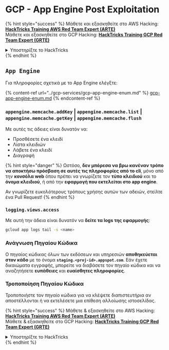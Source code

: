# GCP - App Engine Post Exploitation

{% hint style="success" %}
Μάθετε και εξασκηθείτε στο AWS Hacking:<img src="/.gitbook/assets/image.png" alt="" data-size="line">[**HackTricks Training AWS Red Team Expert (ARTE)**](https://training.hacktricks.xyz/courses/arte)<img src="/.gitbook/assets/image.png" alt="" data-size="line">\
Μάθετε και εξασκηθείτε στο GCP Hacking: <img src="/.gitbook/assets/image (2).png" alt="" data-size="line">[**HackTricks Training GCP Red Team Expert (GRTE)**<img src="/.gitbook/assets/image (2).png" alt="" data-size="line">](https://training.hacktricks.xyz/courses/grte)

<details>

<summary>Υποστηρίξτε το HackTricks</summary>

* Ελέγξτε τα [**σχέδια συνδρομής**](https://github.com/sponsors/carlospolop)!
* **Γίνετε μέλος της** 💬 [**ομάδας Discord**](https://discord.gg/hRep4RUj7f) ή της [**ομάδας telegram**](https://t.me/peass) ή **ακολουθήστε** μας στο **Twitter** 🐦 [**@hacktricks\_live**](https://twitter.com/hacktricks\_live)**.**
* **Μοιραστείτε hacking tricks υποβάλλοντας PRs στα** [**HackTricks**](https://github.com/carlospolop/hacktricks) και [**HackTricks Cloud**](https://github.com/carlospolop/hacktricks-cloud) αποθετήρια στο github.

</details>
{% endhint %}

## `App Engine`

Για πληροφορίες σχετικά με το App Engine ελέγξτε:

{% content-ref url="../gcp-services/gcp-app-engine-enum.md" %}
[gcp-app-engine-enum.md](../gcp-services/gcp-app-engine-enum.md)
{% endcontent-ref %}

### `appengine.memcache.addKey` | `appengine.memcache.list` | `appengine.memcache.getKey` | `appengine.memcache.flush`

Με αυτές τις άδειες είναι δυνατόν να:

* Προσθέσετε ένα κλειδί
* Λίστα κλειδιών
* Λάβετε ένα κλειδί
* Διαγραφή

{% hint style="danger" %}
Ωστόσο, **δεν μπόρεσα να βρω κανέναν τρόπο να αποκτήσω πρόσβαση σε αυτές τις πληροφορίες από το cli**, μόνο από την **κονσόλα web** όπου πρέπει να γνωρίζετε τον **τύπο κλειδιού** και το **όνομα κλειδιού**, ή από την **εφαρμογή που εκτελείται στο app engine**.

Αν γνωρίζετε ευκολότερους τρόπους χρήσης αυτών των αδειών, στείλτε ένα Pull Request!
{% endhint %}

### `logging.views.access`

Με αυτή την άδεια είναι δυνατόν να **δείτε τα logs της εφαρμογής**:
```bash
gcloud app logs tail -s <name>
```
### Ανάγνωση Πηγαίου Κώδικα

Ο πηγαίος κώδικας όλων των εκδόσεων και υπηρεσιών **αποθηκεύεται στον κάδο** με το όνομα **`staging.<proj-id>.appspot.com`**. Εάν έχετε δικαιώματα εγγραφής, μπορείτε να διαβάσετε τον πηγαίο κώδικα και να αναζητήσετε **ευπάθειες** και **ευαίσθητες πληροφορίες**.

### Τροποποίηση Πηγαίου Κώδικα

Τροποποιήστε τον πηγαίο κώδικα για να κλέψετε διαπιστευτήρια αν αποστέλλονται ή να εκτελέσετε μια επίθεση αλλοίωσης ιστοσελίδας.

{% hint style="success" %}
Μάθετε & εξασκηθείτε στο AWS Hacking:<img src="/.gitbook/assets/image.png" alt="" data-size="line">[**HackTricks Training AWS Red Team Expert (ARTE)**](https://training.hacktricks.xyz/courses/arte)<img src="/.gitbook/assets/image.png" alt="" data-size="line">\
Μάθετε & εξασκηθείτε στο GCP Hacking: <img src="/.gitbook/assets/image (2).png" alt="" data-size="line">[**HackTricks Training GCP Red Team Expert (GRTE)**<img src="/.gitbook/assets/image (2).png" alt="" data-size="line">](https://training.hacktricks.xyz/courses/grte)

<details>

<summary>Υποστηρίξτε το HackTricks</summary>

* Δείτε τα [**σχέδια συνδρομής**](https://github.com/sponsors/carlospolop)!
* **Εγγραφείτε στην** 💬 [**ομάδα Discord**](https://discord.gg/hRep4RUj7f) ή στην [**ομάδα telegram**](https://t.me/peass) ή **ακολουθήστε** μας στο **Twitter** 🐦 [**@hacktricks\_live**](https://twitter.com/hacktricks\_live)**.**
* **Μοιραστείτε hacking tricks υποβάλλοντας PRs στα** [**HackTricks**](https://github.com/carlospolop/hacktricks) και [**HackTricks Cloud**](https://github.com/carlospolop/hacktricks-cloud) αποθετήρια στο github.

</details>
{% endhint %}
